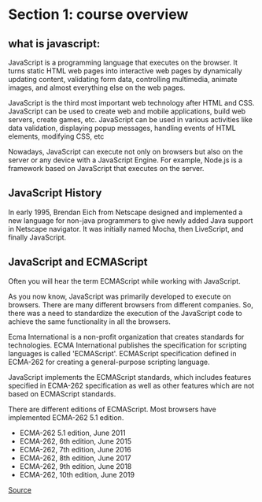 # Section 1: course overview

## what is javascript:

JavaScript is a programming language that executes on the browser. It turns static HTML web pages into interactive web pages by dynamically updating content, validating form data, controlling multimedia, animate images, and almost everything else on the web pages.

JavaScript is the third most important web technology after HTML and CSS. JavaScript can be used to create web and mobile applications, build web servers, create games, etc.
JavaScript can be used in various activities like data validation, displaying popup messages, handling events of HTML elements, modifying CSS, etc

Nowadays, JavaScript can execute not only on browsers but also on the server or any device with a JavaScript Engine. For example, Node.js is a framework based on JavaScript that executes on the server.

## JavaScript History

In early 1995, Brendan Eich from Netscape designed and implemented a new language for non-java programmers to give newly added Java support in Netscape navigator. It was initially named Mocha, then LiveScript, and finally JavaScript.

## JavaScript and ECMAScript

Often you will hear the term ECMAScript while working with JavaScript. 

As you now know, JavaScript was primarily developed to execute on browsers. There are many different browsers from different companies. So, there was a need to standardize the execution of the JavaScript code to achieve the same functionality in all the browsers.

Ecma International is a non-profit organization that creates standards for technologies. ECMA International publishes the specification for scripting languages is called 'ECMAScript'. ECMAScript specification defined in ECMA-262 for creating a general-purpose scripting language.

JavaScript implements the ECMAScript standards, which includes features specified in ECMA-262 specification as well as other features which are not based on ECMAScript standards.

There are different editions of ECMAScript. Most browsers have implemented ECMA-262 5.1 edition.

* ECMA-262 5.1 edition, June 2011
* ECMA-262, 6th edition, June 2015
* ECMA-262, 7th edition, June 2016
* ECMA-262, 8th edition, June 2017
* ECMA-262, 9th edition, June 2018
* ECMA-262, 10th edition, June 2019

[Source](https://www.tutorialsteacher.com/javascript/what-is-javascript)

